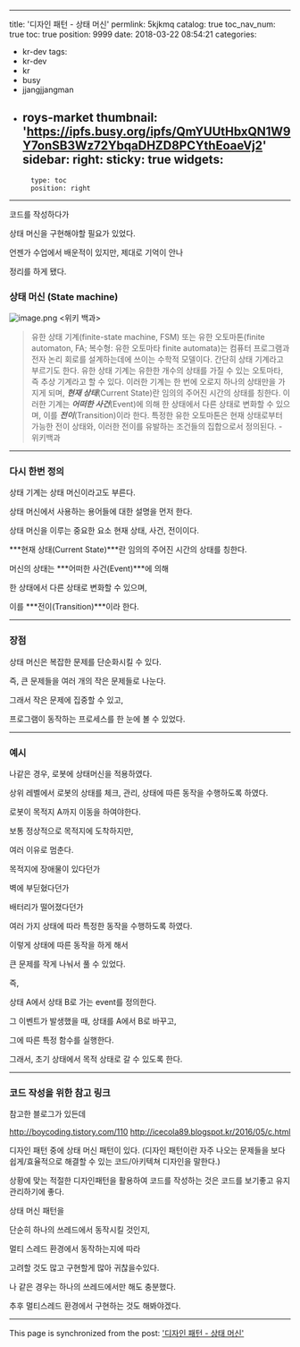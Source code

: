 
---
title: '디자인 패턴 - 상태 머신'
permlink: 5kjkmq
catalog: true
toc_nav_num: true
toc: true
position: 9999
date: 2018-03-22 08:54:21
categories:
- kr-dev
tags:
- kr-dev
- kr
- busy
- jjangjjangman
- roys-market
thumbnail: 'https://ipfs.busy.org/ipfs/QmYUUtHbxQN1W9Y7onSB3Wz72YbqaDHZD8PCYthEoaeVj2'
sidebar:
    right:
        sticky: true
widgets:
    -
        type: toc
        position: right
---


코드를 작성하다가

상태 머신을 구현해야할 필요가 있었다.

언젠가 수업에서 배운적이 있지만, 제대로 기억이 안나

정리를 하게 됐다.

### 상태 머신 (State machine)
![image.png](https://ipfs.busy.org/ipfs/QmYUUtHbxQN1W9Y7onSB3Wz72YbqaDHZD8PCYthEoaeVj2)
<위키 백과>

> 유한 상태 기계(finite-state machine, FSM) 또는 유한 오토마톤(finite automaton, FA; 복수형: 유한 오토마타 finite automata)는 컴퓨터 프로그램과 전자 논리 회로를 설계하는데에 쓰이는 수학적 모델이다. 간단히 상태 기계라고 부르기도 한다. 유한 상태 기계는 유한한 개수의 상태를 가질 수 있는 오토마타, 즉 추상 기계라고 할 수 있다. 이러한 기계는 한 번에 오로지 하나의 상태만을 가지게 되며, ***현재 상태***(Current State)란 임의의 주어진 시간의 상태를 칭한다. 이러한 기계는 ***어떠한 사건***(Event)에 의해 한 상태에서 다른 상태로 변화할 수 있으며, 이를 ***전이***(Transition)이라 한다. 특정한 유한 오토마톤은 현재 상태로부터 가능한 전이 상태와, 이러한 전이를 유발하는 조건들의 집합으로서 정의된다. - 위키백과

----
### 다시 한번 정의
상태 기계는 상태 머신이라고도 부른다.

상태 머신에서 사용하는 용어들에 대한 설명을 먼저 한다.

상태 머신을 이루는 중요한 요소 현재 상태, 사건, 전이이다.

***현재 상태(Current State)***란 임의의 주어진 시간의 상태를 칭한다. 

머신의 상태는 ***어떠한 사건(Event)***에 의해 

한 상태에서 다른 상태로 변화할 수 있으며, 

이를 ***전이(Transition)***이라 한다.

----
### 장점

상태 머신은 복잡한 문제를 단순화시킬 수 있다.

즉, 큰 문제들을 여러 개의 작은 문제들로 나눈다.

그래서 작은 문제에 집중할 수 있고, 

프로그램이 동작하는 프로세스를 한 눈에 볼 수 있었다.

----

### 예시 

나같은 경우, 로봇에 상태머신을 적용하였다.

상위 레벨에서 로봇의 상태를 체크, 관리, 상태에 따른 동작을 수행하도록 하였다.

로봇이 목적지 A까지 이동을 하여야한다.

보통 정상적으로 목적지에 도착하지만,

여러 이유로 멈춘다.

목적지에 장애물이 있다던가

벽에 부딛혔다던가

배터리가 떨어졌다던가

여러 가지 상태에 따라 특정한 동작을 수행하도록 하였다.

이렇게 상태에 따른 동작을 하게 해서

큰 문제를 작게 나눠서 풀 수 있었다.

즉, 

상태 A에서 상태 B로 가는 event를 정의한다.

그 이벤트가 발생했을 때, 상태를 A에서 B로 바꾸고,

그에 따른 특정 함수를 실행한다.

그래서, 초기 상태에서 목적 상태로 갈 수 있도록 한다.

----

### 코드 작성을 위한 참고 링크

참고한 블로그가 있든데

http://boycoding.tistory.com/110
http://icecola89.blogspot.kr/2016/05/c.html

디자인 패턴 중에 상태 머신 패턴이 있다.
(디자인 패턴이란 자주 나오는 문제들을 보다 쉽게/효율적으로 해결할 수 있는 코드/아키텍쳐 디자인을 말한다.)

상황에 맞는 적절한 디자인패턴을 활용하여 코드를 작성하는 것은 코드를 보기좋고 유지관리하기에 좋다.

상태 머신 패턴을

단순히 하나의 쓰레드에서 동작시킬 것인지,

멀티 스레드 환경에서 동작하는지에 따라

고려할 것도 많고 구현할게 많아 귀찮을수있다. 

나 같은 경우는 하나의 쓰레드에서만 해도 충분했다.

추후 멀티스레드 환경에서 구현하는 것도 해봐야겠다.

- - -

This page is synchronized from the post: ['디자인 패턴 - 상태 머신'](https://steemit.com/@jacobyu/5kjkmq)
